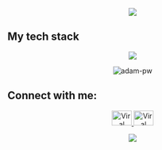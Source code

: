 
<p align="center">
  <img src="https://github.com/halfrost/halfrost/blob/master/icons/header_.png">
</p>

## My tech stack
<p align="center">
  <a href="https://skillicons.dev/icons?i=js,html,css,react,bootstrap,py,flask,git,github,mysql,npm,notion&aws=4">
    <img src="https://skillicons.dev/icons?i=js,html,css,react,bootstrap,py,flask,git,github,mysql,npm,notion&aws=4">
  </a>
</p>

<p align="center">
  <img src="https://github.com/Adam-pw/Adam-pw/blob/main/animation_500_kxa883sd.gif" alt="adam-pw">
</p>

## Connect with me:
<p align="center">
  <a href="#" target="blank">
    <img src="https://raw.githubusercontent.com/rahuldkjain/github-profile-readme-generator/master/src/images/icons/Social/linked-in-alt.svg" alt="Viral Bhadeshiya" height="30" width="40">
  </a>
  <a href="#" target="blank">
    <img src="https://raw.githubusercontent.com/rahuldkjain/github-profile-readme-generator/master/src/images/icons/Social/instagram.svg" alt="Viral Bhadeshiya" height="30" width="40">
  </a>

</p>

<p align="center">
  <a href="https://spotify-github-profile.vercel.app/api/view?uid=31lmxkd2hzdcpunhfucjvmmh5epy&cover_image=true&theme=default&show_offline=false&background_color=3b0c73&interchange=true&bar_color=53b14f&bar_color_cover=false">
    <img src="https://spotify-github-profile.vercel.app/api/view?uid=31lmxkd2hzdcpunhfucjvmmh5epy&cover_image=true&theme=default&show_offline=false&background_color=3b0c73&interchange=true&bar_color=53b14f&bar_color_cover=false">
  </a>
</p>

